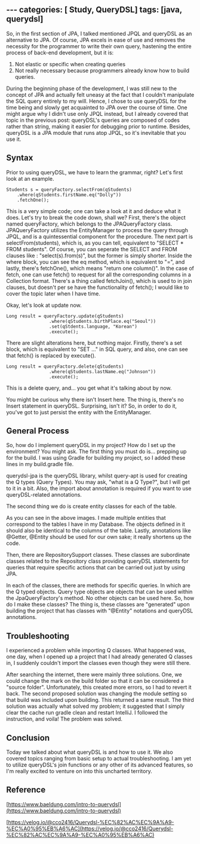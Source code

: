 ﻿﻿---
categories: [ Study, QueryDSL]
tags: [java, querydsl] 
---
So, in the first section of JPA, I talked mentioned JPQL and queryDSL as an alternative to JPA.  Of course, JPA excels in ease of use and removes the necessity for the programmer to write their own query,  hastening the entire process of  back-end development, but it is:

 1. Not elastic or specific when creating queries
 2. Not really necessary because programmers already know how to build queries.
 
 During the beginning phase of the development, I was still new to the concept of JPA and actually felt uneasy at the fact that I couldn't manipulate the SQL query entirely to my will. Hence, I chose to use queryDSL for the time being and slowly get acquainted to JPA over the course of time. One might argue why I didn't use only JPQL instead, but I already covered that topic in the previous post: queryDSL's queries are composed of codes rather than string, making it easier for debugging prior to runtime. Besides, queryDSL is a JPA module that runs atop JPQL, so it's inevitable that you use it.

## Syntax
Prior to using queryDSL, we have to learn the grammar, right? Let's first look at an example. 

    Students s = queryFactory.selectFrom(qStudents) 
	    .where(qStudents.firstName.eq("Dolly")) 
	    .fetchOne();
   This is a very simple code; one can take a look at it and deduce what it does. Let's try to break the code down, shall we? First, there's the object named queryFactory, which belongs to the JPAQueryFactory class. JPAQueryFactory utilizes the EntityManager to process the query through JPQL, and is a quintessential component for the procedure. The next part is selectFrom(students), which is, as you can tell, equivalent to "SELECT * FROM students". Of course, you can seperate the SELECT and FROM clauses like : "select(s).from(s)", but the former is simply shorter. Inside the where block, you can see the eq method, which is equivalent to "=", and lastly, there's fetchOne(), which means "return one column()". In the case of fetch, one can use fetch() to request for all the corresponding columns in a Collection format.  There's a thing called fetchJoin(), which is used to in join clauses, but doesn't per se have the functionality of fetch(); I would like to cover the topic later when I have time.
   
   Okay, let's look at update now. 

    Long result = queryFactory.update(qStudents)
				    .where(qStudents.birthPlace.eq("Seoul"))
				    .set(qStdents.language, "Korean")  
				    .execute();
				  
There are slight alterations here, but nothing major. Firstly, there's a set block, which is equivalent to "SET ..." in SQL query, and also, one can see that fetch() is replaced by execute().

    Long result = queryFactory.delete(qStudents)
				    .where(qStudents.lastName.eq("Johnson"))
				    .execute();
  This is a delete query, and... you get what it's talking about by now.

You might be curious why there isn't Insert here. The thing is, there's no Insert statement in queryDSL. Surprising, isn't it? So, in order to do it, you've got to just persist the entity with the EntityManager.
  
## General Process
	

   So, how do I implement queryDSL in my project? How do I set up the environment? You might ask. The first thing you must do is... prepping up for the build. I was using Gradle for building my project, so I added these lines in my build.gradle file.

querydsl-jpa is the queryDSL library, whilst query-apt is used for creating the Q types (Query Types). You may ask, "what is a Q Type?", but I will get to it in a bit. Also, the import about annotation is required if you want to use queryDSL-related annotations.

The second thing we do is create entity classes for each of the table. 


As you can see in the above images. I made multiple entities that correspond to the tables I have in my Database. The objects defined in it should also be identical to the columns of the table. Lastly, annotations like @Getter, @Entity should be used for our own sake; it really shortens up the code.

Then, there are RepositorySupport classes. These classes are subordinate classes related to the Repository class providing queryDSL statements for queries that require specific actions that can be carried out just by using JPA.


In each of the classes, there are methods for specific queries. In which are the Q typed objects. Query type objects are objects that can be used within the JpaQueryFactory's method. No other objects can be used here. So, how do I make these classes? The thing is, these classes are "generated" upon building the project that has classes with "@Entity" notations and queryDSL annotations. 

## Troubleshooting
I experienced a problem while importing Q classes. What happened was, one day, when I opened up a project that I had already generated Q classes in, I suddenly couldn't import the classes even though they were still there.

After searching the internet, there were mainly three solutions. One, we could change the mark on the build folder so that it can be considered a "source folder". Unfortunately, this created more errors, so I had to revert it back. The second proposed solution was changing the module setting so that build was included upon building. This returned a same result. The third solution was actually what solved my problem; it suggested that I simply clear the cache run gradle clean and restart IntelliJ. I followed the instruction, and voila! The problem was solved.
 
## Conclusion 
Today we talked about what queryDSL is and how to use it. We also covered topics ranging from basic setup to actual troubleshooting. I am yet to utilize queryDSL's join functions or any other of its advanced features, so I'm really excited to venture on into this uncharted territory.


## Reference
[https://www.baeldung.com/intro-to-querydsl](https://www.baeldung.com/intro-to-querydsl)

[https://velog.io/@cco2416/Querydsl-%EC%82%AC%EC%9A%A9-%EC%A0%95%EB%A6%AC](https://velog.io/@cco2416/Querydsl-%EC%82%AC%EC%9A%A9-%EC%A0%95%EB%A6%AC)
